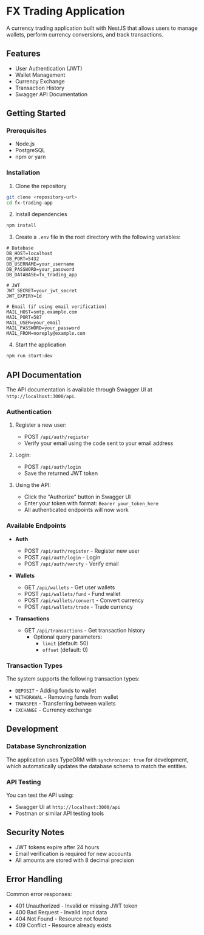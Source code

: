 # FX Trading Application

A currency trading application built with NestJS that allows users to manage wallets, perform currency conversions, and track transactions.

## Features

- User Authentication (JWT)
- Wallet Management
- Currency Exchange
- Transaction History
- Swagger API Documentation

## Getting Started

### Prerequisites

- Node.js
- PostgreSQL
- npm or yarn

### Installation

1. Clone the repository
```bash
git clone <repository-url>
cd fx-trading-app
```

2. Install dependencies
```bash
npm install
```

3. Create a `.env` file in the root directory with the following variables:
```env
# Database
DB_HOST=localhost
DB_PORT=5432
DB_USERNAME=your_username
DB_PASSWORD=your_password
DB_DATABASE=fx_trading_app

# JWT
JWT_SECRET=your_jwt_secret
JWT_EXPIRY=1d

# Email (if using email verification)
MAIL_HOST=smtp.example.com
MAIL_PORT=587
MAIL_USER=your_email
MAIL_PASSWORD=your_password
MAIL_FROM=noreply@example.com
```

4. Start the application
```bash
npm run start:dev
```

## API Documentation

The API documentation is available through Swagger UI at `http://localhost:3000/api`.

### Authentication

1. Register a new user:
   - POST `/api/auth/register`
   - Verify your email using the code sent to your email address

2. Login:
   - POST `/api/auth/login`
   - Save the returned JWT token

3. Using the API:
   - Click the "Authorize" button in Swagger UI
   - Enter your token with format: `Bearer your_token_here`
   - All authenticated endpoints will now work

### Available Endpoints

- **Auth**
  - POST `/api/auth/register` - Register new user
  - POST `/api/auth/login` - Login
  - POST `/api/auth/verify` - Verify email

- **Wallets**
  - GET `/api/wallets` - Get user wallets
  - POST `/api/wallets/fund` - Fund wallet
  - POST `/api/wallets/convert` - Convert currency
  - POST `/api/wallets/trade` - Trade currency

- **Transactions**
  - GET `/api/transactions` - Get transaction history
    - Optional query parameters:
      - `limit` (default: 50)
      - `offset` (default: 0)

### Transaction Types

The system supports the following transaction types:
- `DEPOSIT` - Adding funds to wallet
- `WITHDRAWAL` - Removing funds from wallet
- `TRANSFER` - Transferring between wallets
- `EXCHANGE` - Currency exchange

## Development

### Database Synchronization

The application uses TypeORM with `synchronize: true` for development, which automatically updates the database schema to match the entities.

### API Testing

You can test the API using:
- Swagger UI at `http://localhost:3000/api`
- Postman or similar API testing tools

## Security Notes

- JWT tokens expire after 24 hours
- Email verification is required for new accounts
- All amounts are stored with 8 decimal precision

## Error Handling

Common error responses:
- 401 Unauthorized - Invalid or missing JWT token
- 400 Bad Request - Invalid input data
- 404 Not Found - Resource not found
- 409 Conflict - Resource already exists